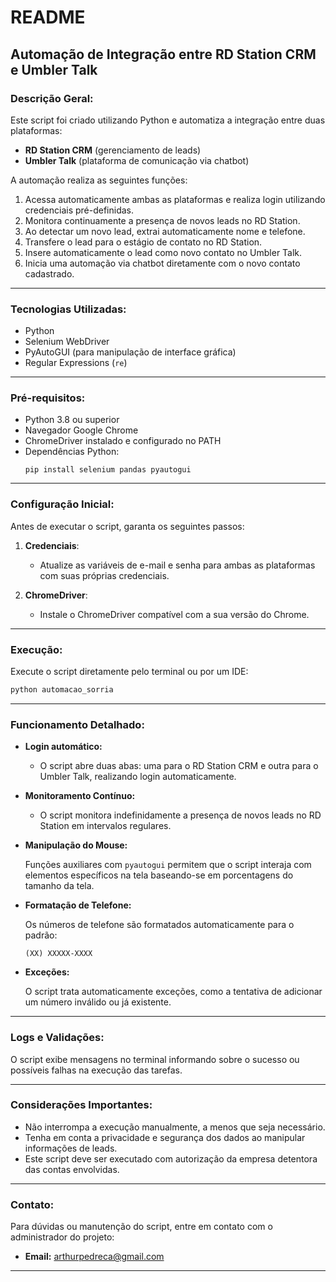 # README

## Automação de Integração entre RD Station CRM e Umbler Talk

### Descrição Geral:

Este script foi criado utilizando Python e automatiza a integração entre duas plataformas:

- **RD Station CRM** (gerenciamento de leads)
- **Umbler Talk** (plataforma de comunicação via chatbot)

A automação realiza as seguintes funções:

1. Acessa automaticamente ambas as plataformas e realiza login utilizando credenciais pré-definidas.
2. Monitora continuamente a presença de novos leads no RD Station.
3. Ao detectar um novo lead, extrai automaticamente nome e telefone.
4. Transfere o lead para o estágio de contato no RD Station.
5. Insere automaticamente o lead como novo contato no Umbler Talk.
6. Inicia uma automação via chatbot diretamente com o novo contato cadastrado.

---

### Tecnologias Utilizadas:

- Python
- Selenium WebDriver
- PyAutoGUI (para manipulação de interface gráfica)
- Regular Expressions (`re`)

---

### Pré-requisitos:

- Python 3.8 ou superior
- Navegador Google Chrome
- ChromeDriver instalado e configurado no PATH
- Dependências Python:
  ```
  pip install selenium pandas pyautogui
  ```

---

### Configuração Inicial:

Antes de executar o script, garanta os seguintes passos:

1. **Credenciais**:
   - Atualize as variáveis de e-mail e senha para ambas as plataformas com suas próprias credenciais.

2. **ChromeDriver**:
   - Instale o ChromeDriver compatível com a sua versão do Chrome.

---

### Execução:

Execute o script diretamente pelo terminal ou por um IDE:

```bash
python automacao_sorria
```

---

### Funcionamento Detalhado:

- **Login automático:**
  - O script abre duas abas: uma para o RD Station CRM e outra para o Umbler Talk, realizando login automaticamente.

- **Monitoramento Contínuo:**
  - O script monitora indefinidamente a presença de novos leads no RD Station em intervalos regulares.

- **Manipulação do Mouse:**

  Funções auxiliares com `pyautogui` permitem que o script interaja com elementos específicos na tela baseando-se em porcentagens do tamanho da tela.

- **Formatação de Telefone:**

  Os números de telefone são formatados automaticamente para o padrão:
  ```
  (XX) XXXXX-XXXX
  ```

- **Exceções:**

  O script trata automaticamente exceções, como a tentativa de adicionar um número inválido ou já existente.

---

### Logs e Validações:

O script exibe mensagens no terminal informando sobre o sucesso ou possíveis falhas na execução das tarefas.

---

### Considerações Importantes:

- Não interrompa a execução manualmente, a menos que seja necessário.
- Tenha em conta a privacidade e segurança dos dados ao manipular informações de leads.
- Este script deve ser executado com autorização da empresa detentora das contas envolvidas.

---

### Contato:

Para dúvidas ou manutenção do script, entre em contato com o administrador do projeto:

- **Email:** arthurpedreca@gmail.com

---
